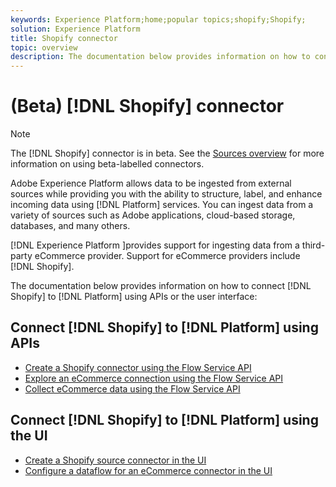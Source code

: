 ```yaml
---
keywords: Experience Platform;home;popular topics;shopify;Shopify;
solution: Experience Platform
title: Shopify connector
topic: overview
description: The documentation below provides information on how to connect Shopify to Platform using APIs or the user interface.
---
```


# (Beta) [!DNL Shopify] connector

>[!NOTE]
>
>The [!DNL Shopify] connector is in beta. See the [Sources overview](../../home.md#terms-and-conditions) for more information on using beta-labelled connectors.

Adobe Experience Platform allows data to be ingested from external sources while providing you with the ability to structure, label, and enhance incoming data using [!DNL Platform] services. You can ingest data from a variety of sources such as Adobe applications, cloud-based storage, databases, and many others.

[!DNL Experience Platform ]provides support for ingesting data from a third-party eCommerce provider. Support for eCommerce providers include [!DNL Shopify].

The documentation below provides information on how to connect [!DNL Shopify] to [!DNL Platform] using APIs or the user interface:

## Connect [!DNL Shopify] to [!DNL Platform] using APIs

- [Create a Shopify connector using the Flow Service API](../../tutorials/api/create/ecommerce/shopify.md)
- [Explore an eCommerce connection using the Flow Service API](../../tutorials/api/explore/ecommerce.md)
- [Collect eCommerce data using the Flow Service API](../../tutorials/api/collect/ecommerce.md)

## Connect [!DNL Shopify] to [!DNL Platform] using the UI

- [Create a Shopify source connector in the UI](../../tutorials/ui/create/ecommerce/shopify.md)
- [Configure a dataflow for an eCommerce connector in the UI](../../tutorials/ui/dataflow/ecommerce.md)